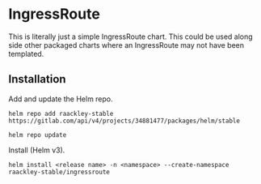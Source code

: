 # IngressRoute

This is literally just a simple IngressRoute chart.  This could be used along side other packaged charts where an IngressRoute may not have been templated.

## Installation

Add and update the Helm repo.

```
helm repo add raackley-stable https://gitlab.com/api/v4/projects/34881477/packages/helm/stable
```

```
helm repo update
```

Install (Helm v3).

```
helm install <release name> -n <namespace> --create-namespace raackley-stable/ingressroute
```